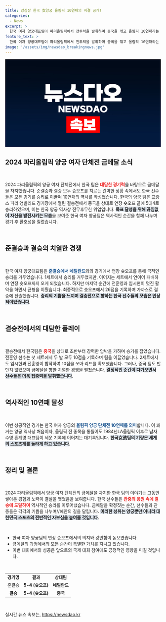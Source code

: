 ```yaml
---
title: 강심장 한국 女양궁 올림픽 10연패의 비결 공개!
categories:
  - News
excerpt: >
  한국 여자 양궁대표팀이 파리올림픽에서 전투력을 발휘하며 중국을 꺾고 올림픽 10연패라는 대기록을 달성했다! 준결승과 결승에서 연장 슛오프를 치르는 극적인 순간 속, 강심장 선수들의 도전이 빛났다.
feature_text: >
  한국 여자 양궁대표팀이 파리올림픽에서 전투력을 발휘하며 중국을 꺾고 올림픽 10연패라는 대기록을 달성했다! 준결승과 결승에서 연장 슛오프를 치르는 극적인 순간 속, 강심장 선수들의 도전이 빛났다.
image: '/assets/img/newsdao_breakingnews.jpg'
---
```


<p><img src="/assets/img/newsdao_breakingnews.jpg" alt="cryptoinkorea 속보" /></p>

<h2 data-ke-size="size26">2024 파리올림픽 양궁 여자 단체전 금메달 소식</h2>

<p data-ke-size="size16">&nbsp;</p>

<p data-ke-size="size16">2024 파리올림픽의 양궁 여자 단체전에서 한국 팀은 <b><span style="color: #ee2323;">대담한 경기력</span></b>을 바탕으로 금메달을 차지했습니다. 준결승과 결승 모두 슛오프를 치르는 긴박한 상황 속에서도 한국 선수들은 모든 경기를 승리로 이끌며 10연패의 역사를 작성했습니다. 한국의 양궁 팀은 프랑스 파리 앵발리드 경기장에서 열린 결승전에서 중국을 상대로 연장 슛오프 끝에 5대4로 승리하였으며, 이는 한국 양궁 역사상 전무후무한 위업입니다. <b><span style="background-color: #21538527;">목표 달성을 위해 끊임없이 자신을 발전시키는 모습</span></b>을 보여준 한국 여자 양궁팀은 역사적인 순간을 함께 나누며 경기 후 환호성을 질렀습니다.</p>

<p data-ke-size="size16">&nbsp;</p>

<h2 data-ke-size="size26">준결승과 결승의 치열한 경쟁</h2>

<p data-ke-size="size16">&nbsp;</p>

<p data-ke-size="size16">한국 여자 양궁대표팀은 <b><span style="color: #1a5490;">준결승에서 네덜란드</span></b>와의 경기에서 연장 슛오프를 통해 극적인 승리를 거두었습니다. 1세트에서 승리를 거두었지만, 이어지는 세트에서 연이어 패배하며 연장 슛오프까지 오게 되었습니다. 하지만 마지막 순간에 전훈영과 임시현이 멋진 활약을 하면서 균형을 이뤘습니다. 최종적으로 슛오프에서 26점을 기록하며 가까스로 결승에 진출했습니다. <b><span style="background-color: #21538527;">승리의 기쁨을 느끼며 결승전으로 향하는 한국 선수들의 모습은 인상적이었습니다</span></b>.</p>

<p data-ke-size="size16">&nbsp;</p>

<h2 data-ke-size="size26">결승전에서의 대담한 플레이</h2>

<p data-ke-size="size16">&nbsp;</p>

<p data-ke-size="size16">결승전에서 한국팀은 <b><span style="color: #ee2323;">중국</span></b>을 상대로 초반부터 강력한 압박을 가하며 승기를 잡았습니다. 전훈영 선수는 첫 세트에서 두 발 모두 10점을 기록하며 팀을 이끌었습니다. 2세트에서도 임시현과 전훈영이 합작하여 10점을 쏘아 리드를 확보했습니다. 그러나, 중국 팀도 만만치 않았으며 금메달을 향한 치열한 경쟁을 펼쳤습니다. <b><span style="background-color: #21538527;">결정적인 순간이 다가오면서 선수들은 더욱 집중력을 발휘했습니다</span></b>.</p>

<p data-ke-size="size16">&nbsp;</p>

<h2 data-ke-size="size26">역사적인 10연패 달성</h2>

<p data-ke-size="size16">&nbsp;</p>

<p data-ke-size="size16">이번 성공적인 경기는 한국 여자 양궁의 <b><span style="color: #1a5490;">올림픽 양궁 단체전 10연패를 의미</span></b>합니다. 이 쾌거는 양궁 역사상 처음이자, 올림픽 전 종목을 통틀어도 1984년LA올림픽 이후로 남자 수영 혼계영 대표팀이 세운 기록에 이어지는 대기록입니다. <b><span style="background-color: #21538527;">한국女孩팀의 기량은 세계의 스포츠계를 놀라게 하고 있습니다</span></b>.</p>

<p data-ke-size="size16">&nbsp;</p>

<h2 data-ke-size="size26">정리 및 결론</h2>

<p data-ke-size="size16">&nbsp;</p>

<p data-ke-size="size16">2024 파리올림픽에서 양궁 여자 단체전의 금메달을 차지한 한국 팀의 이야기는 그동안 쌓아온 경험과 노력이 결실을 맺었음을 보여줍니다. 한국 선수들은 <b><span style="color: #ee2323;">관중의 응원 속에 결승에 도달하여</span></b> 역사적인 승리를 이루어냈습니다. 금메달을 확정짓는 순간, 선수들과 관중들은 각각의 기쁨을 나누며//혜안의 길을 달립니다. <b><span style="background-color: #21538527;">이러한 성취는 양궁뿐만 아니라 대한민국 스포츠의 전반적인 자부심을 높여줄 것입니다</span></b>.</p>

<p data-ke-size="size16">&nbsp;</p>

<ul>
<li>한국 여자 양궁팀의 연장 슛오프에서의 의지와 강인함이 돋보였습니다.</li>
<li>금메달의 과정에서의 모든 순간이 특별한 가치를 지니고 있습니다.</li>
<li>이번 대회에서의 성공은 앞으로의 국제 대회 참여에도 긍정적인 영향을 미칠 것입니다.</li>
</ul>

<p data-ke-size="size16">&nbsp;</p>

<table style="width: 100%;">
<tr>
<td style="text-align: center; height: 17px;"><b>경기명</b></td>
<td style="text-align: center; height: 17px;"><b>결과</b></td>
<td style="text-align: center; height: 17px;"><b>상대팀</b></td>
</tr>
<tr>
<td style="text-align: center; height: 17px;">준결승</td>
<td style="text-align: center; height: 17px;"><b>5-4 (슛오프)</b></td>
<td style="text-align: center; height: 17px;"><b>네덜란드</b></td>
</tr>
<tr>
<td style="text-align: center; height: 17px;"><b>결승</b></td>
<td style="text-align: center; height: 17px;"><b>5-4 (슛오프)</b></td>
<td style="text-align: center; height: 17px;"><b>중국</b></td>
</tr>
</table>

<p data-ke-size="size16">&nbsp;</p>
실시간 뉴스 속보는, <a href="https://newsdao.kr" rel="dofollow">https://newsdao.kr</a>


